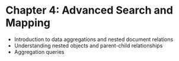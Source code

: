 # Chapter 4: Advanced Search and Mapping #

* Introduction to data aggregations and nested document relations
* Understanding nested objects and parent-child relationships
* Aggregation queries